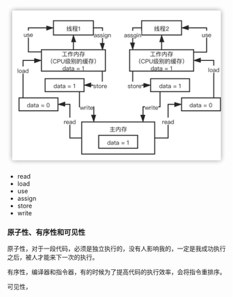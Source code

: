 ![image-20210727133611079](Java%E5%86%85%E5%AD%98%E6%A8%A1%E5%9E%8B/image-20210727133611079.png)

* read
* load
* use
* assign
* store
* write



### 原子性、有序性和可见性

原子性，对于一段代码，必须是独立执行的，没有人影响我的，一定是我成功执行之后，被人才能来下一次的执行。

有序性，编译器和指令器，有的时候为了提高代码的执行效率，会将指令重排序。

可见性，

